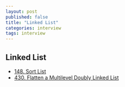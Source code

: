 ```yaml
---
layout: post
published: false
title: "Linked List"
categories: interview
tags: interview 
---
```


## Linked List

- [148. Sort List](https://leetcode.com/problems/sort-list/)
- [430. Flatten a Multilevel Doubly Linked List](https://leetcode.com/problems/flatten-a-multilevel-doubly-linked-list/)